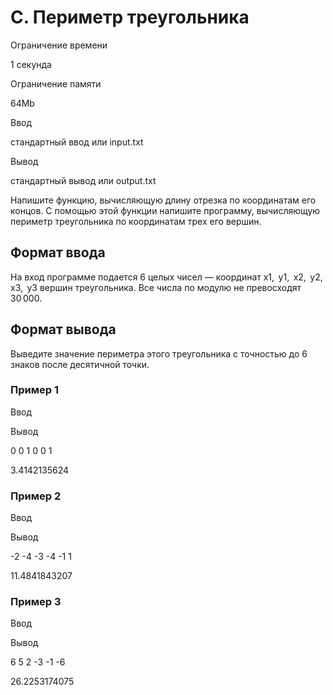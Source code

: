 C. Периметр треугольника
========================

Ограничение времени

1 секунда

Ограничение памяти

64Mb

Ввод

стандартный ввод или input.txt

Вывод

стандартный вывод или output.txt

Напишите функцию, вычисляющую длину отрезка по координатам его концов. С помощью этой функции напишите программу, вычисляющую периметр треугольника по координатам трех его вершин.

Формат ввода
------------

На вход программе подается 6 целых чисел — координат x1,  y1,  x2,  y2,  x3,  y3 вершин треугольника. Все числа по модулю не превосходят 30 000.

Формат вывода
-------------

Выведите значение периметра этого треугольника с точностью до 6 знаков после десятичной точки.

### Пример 1

Ввод

Вывод

0
0
1
0
0
1

3.4142135624

### Пример 2

Ввод

Вывод

\-2
-4
-3
-4
-1
1

11.4841843207

### Пример 3

Ввод

Вывод

6
5
2
-3
-1
-6

26.2253174075